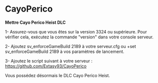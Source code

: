 # CayoPerico

**Mettre Cayo Perico Heist DLC**

1- Assurez-vous que vous êtes sur la version 3324 ou supérieure. Pour vérifier cela, exécutez la commande "version" dans votre console serveur.

2- Ajoutez sv_enforceGameBuild 2189 à votre serveur.cfg ou +set sv_enforceGameBuild 2189 à vos paramètres de lancement.

3- Ajoutez le script suivant à votre serveur : https://github.com/Extasy93/CayoPerico

Vous possédez désormais le DLC Cayo Perico Heist.
